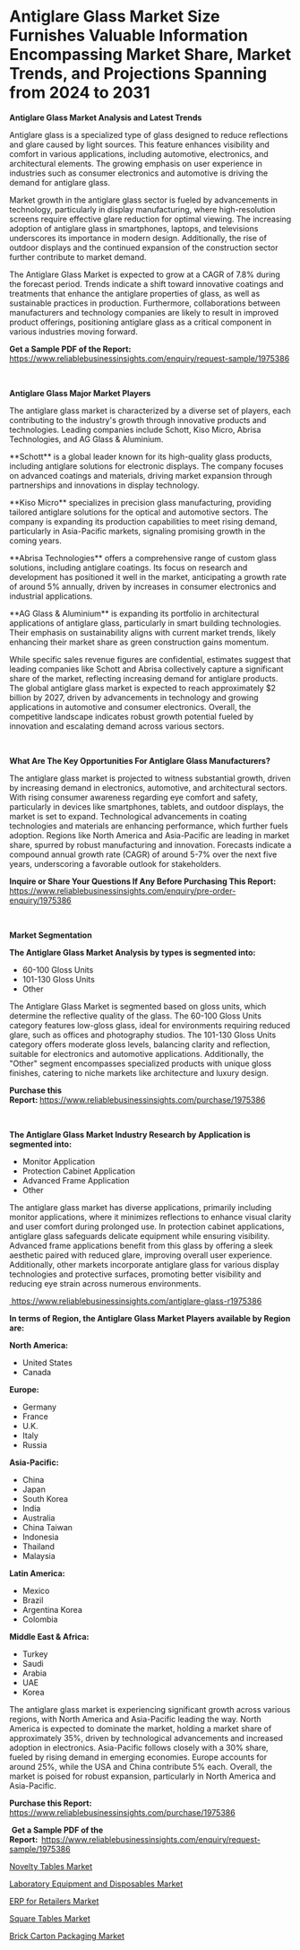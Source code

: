 <p><h1>Antiglare Glass Market Size Furnishes Valuable Information Encompassing Market Share, Market Trends, and Projections Spanning from 2024 to 2031</h1></p><p><strong>Antiglare Glass Market Analysis and Latest Trends</strong></p>
<p><p>Antiglare glass is a specialized type of glass designed to reduce reflections and glare caused by light sources. This feature enhances visibility and comfort in various applications, including automotive, electronics, and architectural elements. The growing emphasis on user experience in industries such as consumer electronics and automotive is driving the demand for antiglare glass. </p><p>Market growth in the antiglare glass sector is fueled by advancements in technology, particularly in display manufacturing, where high-resolution screens require effective glare reduction for optimal viewing. The increasing adoption of antiglare glass in smartphones, laptops, and televisions underscores its importance in modern design. Additionally, the rise of outdoor displays and the continued expansion of the construction sector further contribute to market demand.</p><p>The Antiglare Glass Market is expected to grow at a CAGR of 7.8% during the forecast period. Trends indicate a shift toward innovative coatings and treatments that enhance the antiglare properties of glass, as well as sustainable practices in production. Furthermore, collaborations between manufacturers and technology companies are likely to result in improved product offerings, positioning antiglare glass as a critical component in various industries moving forward.</p></p>
<p><strong>Get a Sample PDF of the Report:&nbsp;</strong> <a href="https://www.reliablebusinessinsights.com/enquiry/request-sample/1975386?utm_campaign=1091&utm_medium=2&utm_source=Github&utm_content=ia&utm_term=14112024&utm_id=antiglare-glass">https://www.reliablebusinessinsights.com/enquiry/request-sample/1975386</a></p>
<p>&nbsp;</p>
<p><strong>Antiglare Glass Major Market Players</strong></p>
<p><p>The antiglare glass market is characterized by a diverse set of players, each contributing to the industry's growth through innovative products and technologies. Leading companies include Schott, Kiso Micro, Abrisa Technologies, and AG Glass & Aluminium.</p><p>**Schott** is a global leader known for its high-quality glass products, including antiglare solutions for electronic displays. The company focuses on advanced coatings and materials, driving market expansion through partnerships and innovations in display technology.</p><p>**Kiso Micro** specializes in precision glass manufacturing, providing tailored antiglare solutions for the optical and automotive sectors. The company is expanding its production capabilities to meet rising demand, particularly in Asia-Pacific markets, signaling promising growth in the coming years.</p><p>**Abrisa Technologies** offers a comprehensive range of custom glass solutions, including antiglare coatings. Its focus on research and development has positioned it well in the market, anticipating a growth rate of around 5% annually, driven by increases in consumer electronics and industrial applications.</p><p>**AG Glass & Aluminium** is expanding its portfolio in architectural applications of antiglare glass, particularly in smart building technologies. Their emphasis on sustainability aligns with current market trends, likely enhancing their market share as green construction gains momentum.</p><p>While specific sales revenue figures are confidential, estimates suggest that leading companies like Schott and Abrisa collectively capture a significant share of the market, reflecting increasing demand for antiglare products. The global antiglare glass market is expected to reach approximately $2 billion by 2027, driven by advancements in technology and growing applications in automotive and consumer electronics. Overall, the competitive landscape indicates robust growth potential fueled by innovation and escalating demand across various sectors.</p></p>
<p>&nbsp;</p>
<p><strong>What Are The Key Opportunities For Antiglare Glass Manufacturers?</strong></p>
<p><p>The antiglare glass market is projected to witness substantial growth, driven by increasing demand in electronics, automotive, and architectural sectors. With rising consumer awareness regarding eye comfort and safety, particularly in devices like smartphones, tablets, and outdoor displays, the market is set to expand. Technological advancements in coating technologies and materials are enhancing performance, which further fuels adoption. Regions like North America and Asia-Pacific are leading in market share, spurred by robust manufacturing and innovation. Forecasts indicate a compound annual growth rate (CAGR) of around 5-7% over the next five years, underscoring a favorable outlook for stakeholders.</p></p>
<p><strong>Inquire or Share Your Questions If Any Before Purchasing This Report:</strong> <a href="https://www.reliablebusinessinsights.com/enquiry/pre-order-enquiry/1975386?utm_campaign=1091&utm_medium=2&utm_source=Github&utm_content=ia&utm_term=14112024&utm_id=antiglare-glass">https://www.reliablebusinessinsights.com/enquiry/pre-order-enquiry/1975386</a></p>
<p>&nbsp;</p>
<p><strong>Market Segmentation</strong></p>
<p><strong>The Antiglare Glass Market Analysis by types is segmented into:</strong></p>
<p><ul><li>60-100 Gloss Units</li><li>101-130 Gloss Units</li><li>Other</li></ul></p>
<p><p>The Antiglare Glass Market is segmented based on gloss units, which determine the reflective quality of the glass. The 60-100 Gloss Units category features low-gloss glass, ideal for environments requiring reduced glare, such as offices and photography studios. The 101-130 Gloss Units category offers moderate gloss levels, balancing clarity and reflection, suitable for electronics and automotive applications. Additionally, the "Other" segment encompasses specialized products with unique gloss finishes, catering to niche markets like architecture and luxury design.</p></p>
<p><strong>Purchase this Report:&nbsp;</strong><a href="https://www.reliablebusinessinsights.com/purchase/1975386?utm_campaign=1091&utm_medium=2&utm_source=Github&utm_content=ia&utm_term=14112024&utm_id=antiglare-glass">https://www.reliablebusinessinsights.com/purchase/1975386</a></p>
<p>&nbsp;</p>
<p><strong>The Antiglare Glass Market Industry Research by Application is segmented into:</strong></p>
<p><ul><li>Monitor Application</li><li>Protection Cabinet Application</li><li>Advanced Frame Application</li><li>Other</li></ul></p>
<p><p>The antiglare glass market has diverse applications, primarily including monitor applications, where it minimizes reflections to enhance visual clarity and user comfort during prolonged use. In protection cabinet applications, antiglare glass safeguards delicate equipment while ensuring visibility. Advanced frame applications benefit from this glass by offering a sleek aesthetic paired with reduced glare, improving overall user experience. Additionally, other markets incorporate antiglare glass for various display technologies and protective surfaces, promoting better visibility and reducing eye strain across numerous environments.</p></p>
<p><a href="https://www.reliablebusinessinsights.com/antiglare-glass-r1975386?utm_campaign=1091&utm_medium=2&utm_source=Github&utm_content=ia&utm_term=14112024&utm_id=antiglare-glass">&nbsp;https://www.reliablebusinessinsights.com/antiglare-glass-r1975386</a></p>
<p><strong>In terms of Region, the Antiglare Glass Market Players available by Region are:</strong></p>
<p>
    <p> <strong> North America: </strong>
        <ul>
            <li>United States</li>
            <li>Canada</li>
        </ul>
        </p> 
    <p> <strong> Europe: </strong>
        <ul>
            <li>Germany</li>
            <li>France</li>
            <li>U.K.</li>
            <li>Italy</li>
            <li>Russia</li>
        </ul>
        </p> 
    <p> <strong> Asia-Pacific: </strong>
        <ul>
            <li>China</li>
            <li>Japan</li>
            <li>South Korea</li>
            <li>India</li>
            <li>Australia</li>
            <li>China Taiwan</li>
            <li>Indonesia</li>
            <li>Thailand</li>
            <li>Malaysia</li>
        </ul>
        </p> 
    <p> <strong> Latin America: </strong>
        <ul>
            <li>Mexico</li>
            <li>Brazil</li>
            <li>Argentina Korea</li>
            <li>Colombia</li>
        </ul>
        </p> 
    <p> <strong> Middle East & Africa: </strong>
        <ul>
            <li>Turkey</li>
            <li>Saudi</li>
            <li>Arabia</li>
            <li>UAE</li>
            <li>Korea</li>
        </ul>
    </p>
    </p>
<p><p>The antiglare glass market is experiencing significant growth across various regions, with North America and Asia-Pacific leading the way. North America is expected to dominate the market, holding a market share of approximately 35%, driven by technological advancements and increased adoption in electronics. Asia-Pacific follows closely with a 30% share, fueled by rising demand in emerging economies. Europe accounts for around 25%, while the USA and China contribute 5% each. Overall, the market is poised for robust expansion, particularly in North America and Asia-Pacific.</p></p>
<p><strong>Purchase this Report: </strong><a href="https://www.reliablebusinessinsights.com/purchase/1975386?utm_campaign=1091&utm_medium=2&utm_source=Github&utm_content=ia&utm_term=14112024&utm_id=antiglare-glass">https://www.reliablebusinessinsights.com/purchase/1975386</a></p>
<p>&nbsp;<strong>Get a Sample PDF of the Report:&nbsp;&nbsp;</strong><a href="https://www.reliablebusinessinsights.com/enquiry/request-sample/1975386?utm_campaign=1091&utm_medium=2&utm_source=Github&utm_content=ia&utm_term=14112024&utm_id=antiglare-glass">https://www.reliablebusinessinsights.com/enquiry/request-sample/1975386</a></p>
<p><strong></strong></p>
<p><p><a href="https://www.linkedin.com/pulse/novelty-tables-market-global-insights-sales-trends-hmx2c?utm_campaign=1091&utm_medium=2&utm_source=Github&utm_content=ia&utm_term=14112024&utm_id=antiglare-glass">Novelty Tables Market</a></p><p><a href="https://issuu.com/reportprime-2/docs/laboratory-equipment-and-disposable_ce34a816ded9cd?utm_campaign=1091&utm_medium=2&utm_source=Github&utm_content=ia&utm_term=14112024&utm_id=antiglare-glass">Laboratory Equipment and Disposables Market</a></p><p><a href="https://issuu.com/reportprime-2/docs/erp-for-retailers-market-size-2030._7fdc64cc5e1918?utm_campaign=1091&utm_medium=2&utm_source=Github&utm_content=ia&utm_term=14112024&utm_id=antiglare-glass">ERP for Retailers Market</a></p><p><a href="https://www.linkedin.com/pulse/global-square-tables-market-opportunities-forecast-oa5jc?utm_campaign=1091&utm_medium=2&utm_source=Github&utm_content=ia&utm_term=14112024&utm_id=antiglare-glass">Square Tables Market</a></p><p><a href="https://github.com/MariaWashington76/Market-Research-Report-List-1/blob/main/brick-carton-packaging-market.md?utm_campaign=1091&utm_medium=2&utm_source=Github&utm_content=ia&utm_term=14112024&utm_id=antiglare-glass">Brick Carton Packaging Market</a></p></p>